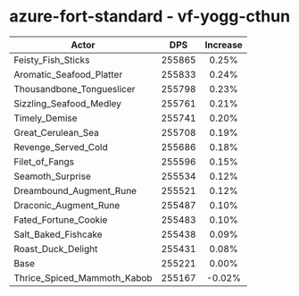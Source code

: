 # azure-fort-standard - vf-yogg-cthun
| Actor | DPS | Increase |
|---|:---:|:---:|
|Feisty_Fish_Sticks|255865|0.25%|
|Aromatic_Seafood_Platter|255833|0.24%|
|Thousandbone_Tongueslicer|255798|0.23%|
|Sizzling_Seafood_Medley|255761|0.21%|
|Timely_Demise|255741|0.20%|
|Great_Cerulean_Sea|255708|0.19%|
|Revenge_Served_Cold|255686|0.18%|
|Filet_of_Fangs|255596|0.15%|
|Seamoth_Surprise|255534|0.12%|
|Dreambound_Augment_Rune|255521|0.12%|
|Draconic_Augment_Rune|255487|0.10%|
|Fated_Fortune_Cookie|255483|0.10%|
|Salt_Baked_Fishcake|255438|0.09%|
|Roast_Duck_Delight|255431|0.08%|
|Base|255221|0.00%|
|Thrice_Spiced_Mammoth_Kabob|255167|-0.02%|
